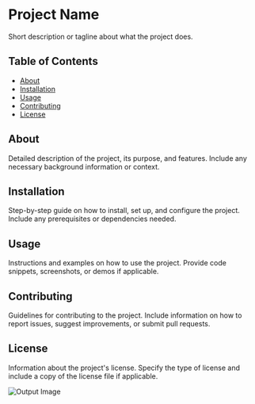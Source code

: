 # Project Name

Short description or tagline about what the project does.

## Table of Contents
- [About](#about)
- [Installation](#installation)
- [Usage](#usage)
- [Contributing](#contributing)
- [License](#license)

## About
Detailed description of the project, its purpose, and features. Include any necessary background information or context.

## Installation
Step-by-step guide on how to install, set up, and configure the project. Include any prerequisites or dependencies needed.

## Usage
Instructions and examples on how to use the project. Provide code snippets, screenshots, or demos if applicable.

## Contributing
Guidelines for contributing to the project. Include information on how to report issues, suggest improvements, or submit pull requests.

## License
Information about the project's license. Specify the type of license and include a copy of the license file if applicable.

![Output Image](../Result/Final_Result.png)
